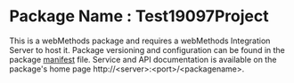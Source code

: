 # Package Name : Test19097Project
This is a webMethods package and requires a webMethods Integration Server to host it. Package versioning and configuration can be found in the package [manifest](./Test19097Project/manifest.v3) file. Service and API documentation is available on the package's home page http://&lt;server&gt;:&lt;port&gt;/&lt;packagename>.